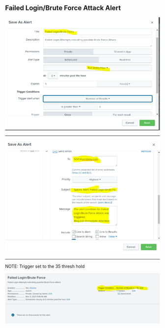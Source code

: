 ## Failed Login/Brute Force Attack Alert

![pic](40.PNG)
___


![pic](41.PNG)
___

NOTE: Trigger set to the 35 thresh hold

![pic](42.PNG)



